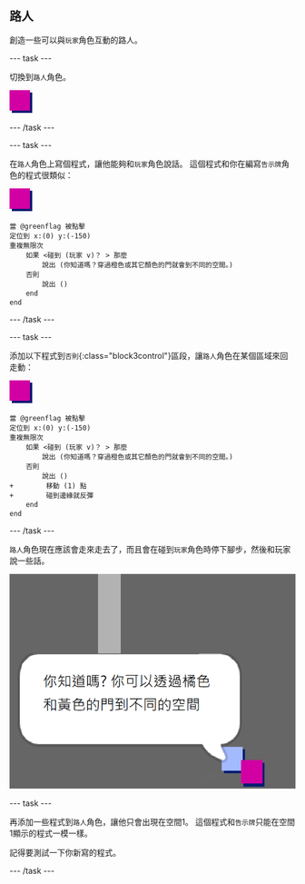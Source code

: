## 路人

創造一些可以與`玩家`角色互動的路人。

--- task ---

切換到`路人`角色。

![路人角色](images/person.png)

--- /task ---

--- task ---

在`路人`角色上寫個程式，讓他能夠和`玩家`角色說話。 這個程式和你在編寫`告示牌`角色的程式很類似：

![路人](images/person.png)

```blocks3
當 @greenflag 被點擊
定位到 x:(0) y:(-150)
重複無限次
    如果 <碰到 (玩家 v)？ > 那麼
        說出 (你知道嗎？穿過橙色或其它顏色的門就會到不同的空間。)
    否則
        說出 ()
    end
end
```

--- /task ---

--- task ---

添加以下程式到`否則`{:class="block3control"}區段，讓`路人`角色在某個區域來回走動：

![路人](images/person.png)

```blocks3
當 @greenflag 被點擊
定位到 x:(0) y:(-150)
重複無限次
    如果 <碰到 (玩家 v)？ > 那麼
        說出 (你知道嗎？穿過橙色或其它顏色的門就會到不同的空間。)
    否則
        說出 ()
+        移動 (1) 點
+        碰到邊緣就反彈
    end
end
```

--- /task ---

`路人`角色現在應該會走來走去了，而且會在碰到`玩家`角色時停下腳步，然後和玩家說一些話。

![截圖](images/world-person-test.png)

--- task ---

再添加一些程式到`路人`角色，讓他只會出現在空間1。 這個程式和`告示牌`只能在空間1顯示的程式一模一樣。

記得要測試一下你新寫的程式。

--- /task ---